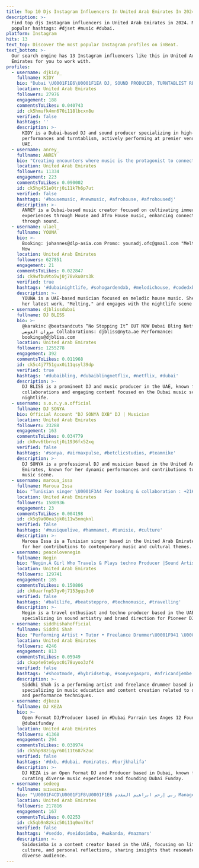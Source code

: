 ```yaml
---
title: Top 10 Djs Instagram Influencers In United Arab Emirates In 2024
description: >-
  Find top djs Instagram influencers in United Arab Emirates in 2024. Most
  popular hashtags: #djset #music #dubai.
platform: Instagram
hits: 13
text_top: Discover the most popular Instagram profiles on inBeat.
text_bottom: >-
  Our search engine has 13 Instagram influencers like this in United Arab
  Emirates for you to work with.
profiles:
  - username: djkidy_
    fullname: KIDY
    bio: "Dubai \U0001F1E6\U0001F1EA DJ, SOUND PRODUCER, TURNTABLIST RESIDENT DJ: @secretroomdubai @praiadubai @leovdubai @selektme TOP 1 DJ’S RUSSIA new music\U0001F447\U0001F3FE"
    location: United Arab Emirates
    followers: 27976
    engagement: 188
    commentsToLikes: 0.040743
    id: ck5hmufk4mn670i118lbcxn8u
    verified: false
    hashtags: ''
    description: >-
      KIDY is a Dubai-based DJ and sound producer specializing in high-energy
      performances and turntablism, actively performing at premier venues in the
      UAE.
  - username: anrey_
    fullname: ANREY
    bio: "Creating encounters where music is the protagonist to connect to a harmonic mix \U0001F4AB \U0001F4CDDubai based - German raised \U0001F3E0 @playapachadubai @thepenthousedubai"
    location: United Arab Emirates
    followers: 11334
    engagement: 223
    commentsToLikes: 0.090002
    id: ck5hg451e0trj0i11k7h6p7ut
    verified: false
    hashtags: '#housemusic, #newmusic, #afrohouse, #afrohousedj'
    description: >-
      ANREY is a Dubai-based music creator focused on cultivating immersive
      experiences through House and Afro House music, enhancing connections
      through sound.
  - username: ulael_
    fullname: YOUNA
    bio: >-
      Booking: johannes@dlp-asia.com Promo: younadj.ofc@gmail.com "Melting" Out
      Now
    location: United Arab Emirates
    followers: 627851
    engagement: 21
    commentsToLikes: 0.022847
    id: ck9wfbu9to5wj0j78vku0rs3k
    verified: true
    hashtags: '#dubainightlife, #sohogardendxb, #melodichouse, #codedxb'
    description: >-
      YOUNA is a UAE-based musician focused on melodic house music. She promotes
      her latest work, "Melting," and engages with the nightlife scene in Dubai.
  - username: djblissdubai
    fullname: DJ BLISS
    bio: >-
      @karakinc @beatsandcuts “No Stopping It” OUT NOW Dubai Bling Netflix
      ‎مروان العوضي Collaborations: djbliss@nyta.ae Performance:
      bookings@djbliss.com
    location: United Arab Emirates
    followers: 1255278
    engagement: 392
    commentsToLikes: 0.011968
    id: ck5c4j7751gux0i11qsyl39dp
    verified: true
    hashtags: '#dubaibling, #dubaiblingnetflix, #netflix, #dubai'
    description: >-
      DJ BLISS is a prominent DJ and music producer in the UAE, known for
      collaborations and engaging content focused on the Dubai music scene and
      nightlife.
  - username: s.o.n.y.a.official
    fullname: DJ SONYA
    bio: Official Account "DJ SONYA DXB" DJ | Musician
    location: United Arab Emirates
    followers: 23288
    engagement: 163
    commentsToLikes: 0.034779
    id: ck0vv6tbrnstj0i1936fx52xq
    verified: false
    hashtags: '#sonya, #airmaxpulse, #betclicstudios, #teamnike'
    description: >-
      DJ SONYA is a professional DJ and musician based in the United Arab
      Emirates, known for her dynamic performances and contributions to the
      music scene.
  - username: maroua_issa
    fullname: Maroua Issa
    bio: "Tunisian singer \U0001F3A4 For booking & collaboration : +21658834735"
    location: United Arab Emirates
    followers: 1580936
    engagement: 23
    commentsToLikes: 0.004198
    id: ck5q9a00ea3jk0i11w5nmqknl
    verified: false
    hashtags: '#musiquelive, #hammamet, #tunisie, #culture'
    description: >-
      Maroua Issa is a Tunisian singer based in the United Arab Emirates, known
      for her contributions to contemporary music and cultural themes.
  - username: peacelovenegin
    fullname: Negin
    bio: "Negin,A Girl Who Travels & Plays techno Producer |Sound Artist Brand Director of @pioneerdjtr \U0001F4E9 peacelovenegin@gmail.com 5 languages Vegan \U0001F331\U0001F957 \U0001F51C\U0001F1E6\U0001F1EA\U0001F1F9\U0001F1F7\U0001F1F5\U0001F1F1"
    location: United Arab Emirates
    followers: 129741
    engagement: 185
    commentsToLikes: 0.150806
    id: ck6uarfnp57gv0j7153gqs3c0
    verified: false
    hashtags: '#balilife, #beatsteppro, #technomusic, #travelling'
    description: >-
      Negin is a travel enthusiast and techno producer based in the UAE,
      specializing in sound artistry and brand direction for Pioneer DJ.
  - username: siddhishahofficial
    fullname: Siddhi Shah
    bio: "Performing Artist • Tutor • Freelance Drummer\U0001F941 \U0001F4CD Dubai \U0001F1E6\U0001F1EA Founder @dreamcatchersindia @clapbox.music Artist Influencer @zildjianindia & @daddarioindia"
    location: United Arab Emirates
    followers: 4246
    engagement: 813
    commentsToLikes: 0.05949
    id: ckap4e6te6yoc0i78uyoo3zf4
    verified: false
    hashtags: '#shootmode, #hybridsetup, #sonyvegaspro, #africandjembe'
    description: >-
      Siddhi Shah is a performing artist and freelance drummer based in Dubai,
      specializing in music education and content creation related to drumming
      and performance techniques.
  - username: djkeza
    fullname: DJ KEZA
    bio: >-
      Open Format DJ/Producer based in #Dubai Parrain Les Anges 12 Founder of
      @dubaifunday
    location: United Arab Emirates
    followers: 41368
    engagement: 294
    commentsToLikes: 0.038974
    id: ck5hp98ziqyr60i11t687k2uc
    verified: false
    hashtags: '#dxb, #dubai, #emirates, #burjkhalifa'
    description: >-
      DJ KEZA is an Open Format DJ and Producer based in Dubai, known for
      curating diverse music experiences and founding Dubai Funday.
  - username: sedeeg
    fullname: ꜱᴇɪᴅᴏꜱɪᴍʙᴀ
    bio: "\U0001F4CD\U0001F1F8\U0001F1E6 ‎ربي إرحم ابراهيم المقدم Management: Yousif@marsimba.net"
    location: United Arab Emirates
    followers: 217816
    engagement: 167
    commentsToLikes: 0.02253
    id: ck5qb9n8zkic50i11q0on70xf
    verified: false
    hashtags: '#seddo, #seidosimba, #wakanda, #mazmars'
    description: >-
      Saidosimba is a content creator based in the UAE, focusing on lifestyle,
      culture, and personal reflections, sharing insights that resonate with a
      diverse audience.
---
```



